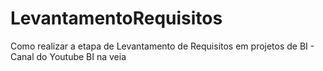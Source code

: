 # LevantamentoRequisitos
Como realizar a etapa de Levantamento de Requisitos em projetos de BI - Canal do Youtube BI na veia
